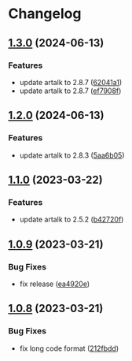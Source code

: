 # Changelog

## [1.3.0](https://github.com/terwer/vuepress-plugin-vdoing-comment/compare/v1.2.0...v1.3.0) (2024-06-13)


### Features

* update artalk to 2.8.7 ([62041a1](https://github.com/terwer/vuepress-plugin-vdoing-comment/commit/62041a10e833dcbd748455575605235d3b1631b4))
* update artalk to 2.8.7 ([ef7908f](https://github.com/terwer/vuepress-plugin-vdoing-comment/commit/ef7908f78b0f35cc9cb9518916ebd9a72f03fe21))

## [1.2.0](https://github.com/terwer/vuepress-plugin-vdoing-comment/compare/v1.1.0...v1.2.0) (2024-06-13)


### Features

* update artalk to 2.8.3 ([5aa6b05](https://github.com/terwer/vuepress-plugin-vdoing-comment/commit/5aa6b05bef3780269da02dc3058f2fcbc2f805ed))

## [1.1.0](https://github.com/terwer/vuepress-plugin-vdoing-comment/compare/v1.0.9...v1.1.0) (2023-03-22)


### Features

* update artalk to 2.5.2 ([b42720f](https://github.com/terwer/vuepress-plugin-vdoing-comment/commit/b42720f753b9e2eb3a4c8fc091601a5e25949af8))

## [1.0.9](https://github.com/terwer/vuepress-plugin-vdoing-comment/compare/v1.0.8...v1.0.9) (2023-03-21)


### Bug Fixes

* fix release ([ea4920e](https://github.com/terwer/vuepress-plugin-vdoing-comment/commit/ea4920e6648ddc39cbb9dcacad16c8ba47558fab))

## [1.0.8](https://github.com/terwer/vuepress-plugin-vdoing-comment/compare/v1.0.7...v1.0.8) (2023-03-21)


### Bug Fixes

* fix long code format ([212fbdd](https://github.com/terwer/vuepress-plugin-vdoing-comment/commit/212fbdd5a1997b604fd71e5148bdf1ca3ccb395c))
